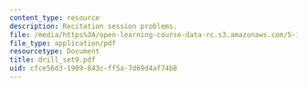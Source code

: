 ```yaml
---
content_type: resource
description: Recitation session problems.
file: /media/https%3A/open-learning-course-data-rc.s3.amazonaws.com/5-13-organic-chemistry-ii-fall-2003/cfce56d31909843cff5a7d69d4af74b8_drill_set9.pdf
file_type: application/pdf
resourcetype: Document
title: drill_set9.pdf
uid: cfce56d3-1909-843c-ff5a-7d69d4af74b8
---
```

